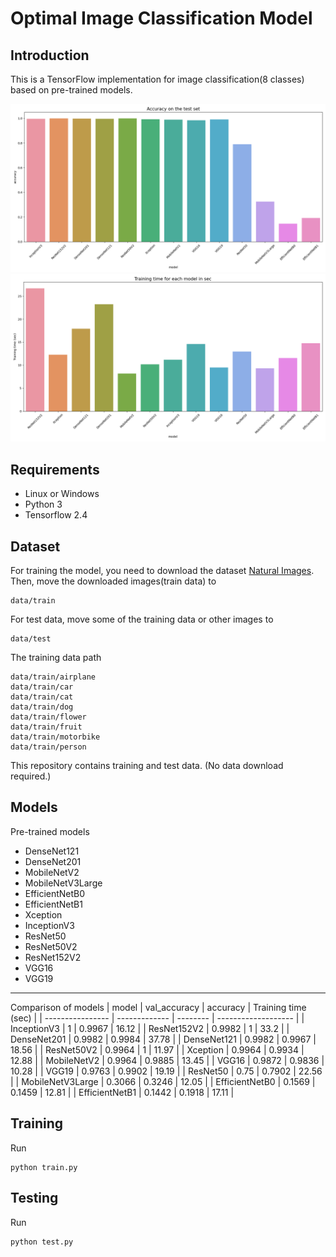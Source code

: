 # Optimal Image Classification Model

## Introduction
This is a TensorFlow implementation for image classification(8 classes) based on pre-trained models.

![image](https://github.com/byunghyun23/Image-Classification/blob/main/acc.png)
![image](https://github.com/byunghyun23/Image-Classification/blob/main/training_time.png)

## Requirements
* Linux or Windows
* Python 3
* Tensorflow 2.4

## Dataset
For training the model, you need to download the dataset [Natural Images](https://www.kaggle.com/datasets/prasunroy/natural-images). Then, move the downloaded images(train data) to
```
data/train
```
For test data, move some of the training data or other images to
```
data/test
```
The training data path
```
data/train/airplane
data/train/car
data/train/cat
data/train/dog
data/train/flower
data/train/fruit
data/train/motorbike
data/train/person
```
This repository contains training and test data. (No data download required.)

## Models
Pre-trained models
* DenseNet121
* DenseNet201
* MobileNetV2
* MobileNetV3Large
* EfficientNetB0
* EfficientNetB1
* Xception
* InceptionV3
* ResNet50
* ResNet50V2
* ResNet152V2
* VGG16
* VGG19
- - -
Comparison of models
| model            | val\_accuracy | accuracy | Training time (sec) |
| ---------------- | ------------- | -------- | ------------------- |
| InceptionV3      | 1             | 0.9967   | 16.12               |
| ResNet152V2      | 0.9982        | 1        | 33.2                |
| DenseNet201      | 0.9982        | 0.9984   | 37.78               |
| DenseNet121      | 0.9982        | 0.9967   | 18.56               |
| ResNet50V2       | 0.9964        | 1        | 11.97               |
| Xception         | 0.9964        | 0.9934   | 12.88               |
| MobileNetV2      | 0.9964        | 0.9885   | 13.45               |
| VGG16            | 0.9872        | 0.9836   | 10.28               |
| VGG19            | 0.9763        | 0.9902   | 19.19               |
| ResNet50         | 0.75          | 0.7902   | 22.56               |
| MobileNetV3Large | 0.3066        | 0.3246   | 12.05               |
| EfficientNetB0   | 0.1569        | 0.1459   | 12.81               |
| EfficientNetB1   | 0.1442        | 0.1918   | 17.11               |

## Training
Run
```
python train.py
```

## Testing
Run
```
python test.py
```
